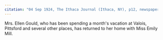```yaml
---
citation: "04 Sep 1924, The Ithaca Journal (Ithaca, NY), p12, newspapers.com"
---
```

Mrs. Ellen Gould, who has been spending a month's vacation at Valois, Pittsford and several other places, has returned to her home with Miss Emily Mill.